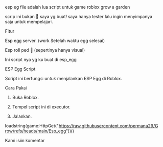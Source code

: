 esp eg file adalah lua script untuk game roblox grow a garden

scrip ini bukan 💯 saya yg buat! saya hanya tester lalu ingin menyimpanya saja untuk mempelajari.

Fitur 

Esp egg server. (work Setelah waktu egg selesai)

Esp roll ped 🥚 (sepertinya hanya visual)

Ini script nya yg ku buat di esp_egg

ESP Egg Script

Script ini berfungsi untuk menjalankan ESP Egg di Roblox.

Cara Pakai

1. Buka Roblox.


2. Tempel script ini di executor.


3. Jalankan.



loadstring(game:HttpGet("https://raw.githubusercontent.com/permana29/Grow/refs/heads/main/Esp_egg"))()  
  
Kami isiin komentar

